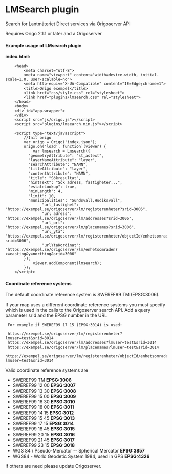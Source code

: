 # LMSearch plugin

Search for Lantmäteriet Direct services via Origoserver API

Requires Origo 2.1.1 or later and a Origoserver

#### Example usage of LMsearch plugin

**index.html:**
```
    <head>
    	<meta charset="utf-8">
    	<meta name="viewport" content="width=device-width, initial-scale=1.0, user-scalable=no">
    	<meta http-equiv="X-UA-Compatible" content="IE=Edge;chrome=1">
    	<title>Origo exempel</title>
    	<link href="css/style.css" rel="stylesheet">
    	<link href="plugins/lmsearch.css" rel="stylesheet">
    </head>
    <body>
    <div id="app-wrapper">
    </div>
    <script src="js/origo.js"></script>
    <script src="plugins/lmsearch.min.js"></script>

    <script type="text/javascript">
    	//Init origo
    	var origo = Origo('index.json');
    	origo.on('load', function (viewer) {
    		var lmsearch = Lmsearch({
          "geometryAttribute": "st_astext",
          "layerNameAttribute": "layer",
          "searchAttribute": "NAMN",
          "titleAttribute": "layer",
          "contentAttribute": "NAMN",
          "title": "Sökresultat",
          "hintText": "Sök adress, fastigheter...",
          "estateLookup": true,
          "minLength": 4,
          "limit": 10,
          "municipalities": "Sundsvall,Hudiksvall",
    			"url_fastighet": "https://exempel.se/origoserver/lm/registerenheter?srid=3006",
    			"url_adress": "https://exempel.se/origoserver/lm/addresses?srid=3006",
    			"url_ort": "https://exempel.se/origoserver/lm/placenames?srid=3006",
    			"url_yta": "https://exempel.se/origoserver/lm/registerenheter/objectId/enhetsomraden?srid=3006",
    			"urlYtaKordinat": "https://exempel.se/origoserver/lm/enhetsomraden?x=easting&y=northing&srid=3006"
        });
    		viewer.addComponent(lmsearch);
    	});
    </script>
```

#### Coordinate reference systems

The default coordinate reference system is SWEREF99 TM (EPSG:3006).

If your map uses a different coordinate reference systems you must specify which is used in the calls to the Origoserver search API. Add a query parameter srid and the EPSG number in the URL

     For example if SWEREF99 17 15 (EPSG:3014) is used:

     https://exempel.se/origoserver/lm/registerenheter?lmuser=test&srid=3014
     https://exempel.se/origoserver/lm/addresses?lmuser=test&srid=3014
     https://exempel.se/origoserver/lm/placenames?lmuser=test&srid=3014
     https://exempel.se/origoserver/lm/registerenheter/objectId/enhetsomraden?lmuser=test&srid=3014

Valid coordinate reference systems are

 * SWEREF99 TM **EPSG:3006**
 * SWEREF99 12 00 **EPSG:3007**
 * SWEREF99 13 30 **EPSG:3008**
 * SWEREF99 15 00 **EPSG:3009**
 * SWEREF99 16 30 **EPSG:3010**
 * SWEREF99 18 00 **EPSG:3011**
 * SWEREF99 14 15 **EPSG:3012**
 * SWEREF99 15 45 **EPSG:3013**
 * SWEREF99 17 15 **EPSG:3014**
 * SWEREF99 18 45 **EPSG:3015**
 * SWEREF99 20 15 **EPSG:3016**
 * SWEREF99 21 45 **EPSG:3017**
 * SWEREF99 23 15 **EPSG:3018**
 * WGS 84 / Pseudo-Mercator -- Spherical Mercator **EPSG:3857**
 * WGS84 - World Geodetic System 1984, used in GPS **EPSG:4326**

 If others are need please update Origoserver.

